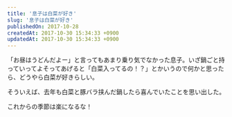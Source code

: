 ```yaml
---
title: '息子は白菜が好き'
slug: '息子は白菜が好き'
publishedOn: 2017-10-28
createdAt: 2017-10-30 15:34:33 +0900
updatedAt: 2017-10-30 15:34:33 +0900
---
```

「お昼はうどんだよー」と言ってもあまり乗り気でなかった息子。いざ鍋ごと持っていってよそってあげると「白菜入ってるの！？」とかいうので何かと思ったら、どうやら白菜が好きらしい。

そういえば、去年も白菜と豚バラ挟んだ鍋したら喜んでいたことを思い出した。

これからの季節は楽になるな！
